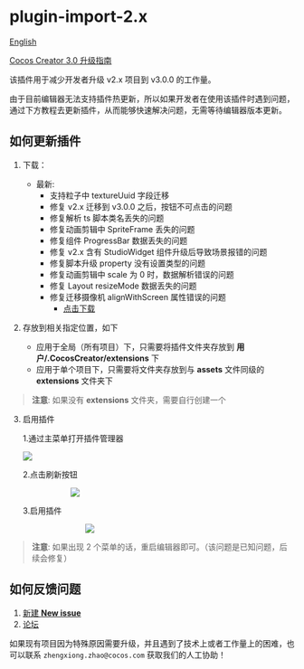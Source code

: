# plugin-import-2.x

[English](https://github.com/cocos-creator/plugin-import-2.x/blob/main/readme/README.en.md)

[Cocos Creator 3.0 升级指南](https://github.com/cocos-creator/creator-docs/blob/v3.0/zh/release-notes/upgrade-guide-v3.0.md)

该插件用于减少开发者升级 v2.x 项目到 v3.0.0 的工作量。

由于目前编辑器无法支持插件热更新，所以如果开发者在使用该插件时遇到问题，通过下方教程去更新插件，从而能够快速解决问题，无需等待编辑器版本更新。

## 如何更新插件

1. 下载：
    - 最新: 
        - 支持粒子中 textureUuid 字段迁移
        - 修复 v2.x 迁移到 v3.0.0 之后，按钮不可点击的问题
        - 修复解析 ts 脚本类名丢失的问题
        - 修复动画剪辑中 SpriteFrame 丢失的问题
        - 修复组件 ProgressBar 数据丢失的问题
        - 修复 v2.x 含有 StudioWidget 组件升级后导致场景报错的问题
        - 修复脚本升级 property 没有设置类型的问题
        - 修复动画剪辑中 scale 为 0 时，数据解析错误的问题
        - 修复 Layout resizeMode 数据丢失的问题
        - 修复迁移摄像机 alignWithScreen 属性错误的问题
            - [点击下载](https://github.com/cocos-creator/plugin-import-2.x/releases/download/main/importer.zip)

2. 存放到相关指定位置，如下
    - 应用于全局（所有项目）下，只需要将插件文件夹存放到 **用户/.CocosCreator/extensions** 下
    - 应用于单个项目下，只需要将文件夹存放到与 **assets** 文件同级的 **extensions** 文件夹下

> **注意**: 如果没有 **extensions** 文件夹，需要自行创建一个

3. 启用插件
    
    1.通过主菜单打开插件管理器
    
    <img src="https://user-images.githubusercontent.com/7564028/114006756-49c20a80-9893-11eb-8744-30215330a10b.png"/>
    
    2.点击刷新按钮
    
    <img style="margin-left: 84px" src="https://user-images.githubusercontent.com/7564028/114006766-4c246480-9893-11eb-9f46-b0fe03c2c09b.png"/>
    
    3.启用插件
    
    <img style="margin-left: 110px" src="https://user-images.githubusercontent.com/7564028/114006763-4b8bce00-9893-11eb-88ba-e39e3d00a22a.png"/>
    
> **注意**: 如果出现 2 个菜单的话，重启编辑器即可。（该问题是已知问题，后续会修复）

## 如何反馈问题

1. [新建 **New issue**](https://github.com/cocos-creator/plugin-import-2.x/issues/new) 
2. [论坛](https://forum.cocos.org/c/Creator)

如果现有项目因为特殊原因需要升级，并且遇到了技术上或者工作量上的困难，也可以联系 `zhengxiong.zhao@cocos.com` 获取我们的人工协助！

